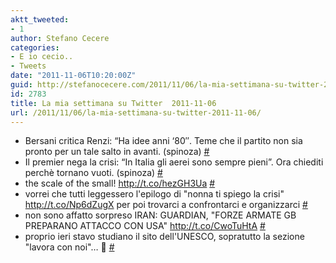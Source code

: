 ```yaml
---
aktt_tweeted:
- 1
author: Stefano Cecere
categories:
- E io cecio..
- Tweets
date: "2011-11-06T10:20:00Z"
guid: http://stefanocecere.com/2011/11/06/la-mia-settimana-su-twitter-2011-11-06/
id: 2783
title: La mia settimana su Twitter  2011-11-06
url: /2011/11/06/la-mia-settimana-su-twitter-2011-11-06/
---
```


<ul class="aktt_tweet_digest">
  <li>
    Bersani critica Renzi: “Ha idee anni ‘80″. Teme che il partito non sia pronto per un tale salto in avanti. (spinoza) <a href="http://twitter.com/StefanoCecere/statuses/133104497550557184" class="aktt_tweet_time">#</a>
  </li>
  <li>
    Il premier nega la crisi: “In Italia gli aerei sono sempre pieni”. Ora chiediti perchè tornano vuoti. (spinoza) <a href="http://twitter.com/StefanoCecere/statuses/133104348791177216" class="aktt_tweet_time">#</a>
  </li>
  <li>
    the scale of the small! <a href="http://t.co/hezGH3Ua" rel="nofollow">http://t.co/hezGH3Ua</a> <a href="http://twitter.com/StefanoCecere/statuses/132190431835467776" class="aktt_tweet_time">#</a>
  </li>
  <li>
    vorrei che tutti leggessero l'epilogo di "nonna ti spiego la crisi" <a href="http://t.co/Np6dZugX" rel="nofollow">http://t.co/Np6dZugX</a> per poi trovarci a confrontarci e organizzarci <a href="http://twitter.com/StefanoCecere/statuses/131972325351501824" class="aktt_tweet_time">#</a>
  </li>
  <li>
    non sono affatto sorpreso IRAN: GUARDIAN, "FORZE ARMATE GB PREPARANO ATTACCO CON USA" <a href="http://t.co/CwoTuHtA" rel="nofollow">http://t.co/CwoTuHtA</a> <a href="http://twitter.com/StefanoCecere/statuses/131797542265569280" class="aktt_tweet_time">#</a>
  </li>
  <li>
    proprio ieri stavo studiano il sito dell'UNESCO, sopratutto la sezione "lavora con noi"&#8230; 🙂 <a href="http://twitter.com/StefanoCecere/statuses/130994325906653184" class="aktt_tweet_time">#</a>
  </li>
</ul>